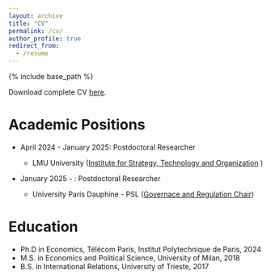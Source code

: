 ```yaml
---
layout: archive 
title: "CV"
permalink: /cv/
author_profile: true
redirect_from:
  - /resume
---
```


{% include base_path %}

Download complete CV <a href="https://www.dropbox.com/scl/fi/kdeg17efr6d4frh2fne7g/CB_cv.pdf?rlkey=dgeka7lo5tkcd0zv5vr1zxjd6&dl=0">here</a>.

Academic Positions
======
* April 2024 - January 2025: Postdoctoral Researcher 
  * LMU University (<a href="https://www.som.lmu.de/isto/en/">Institute for Strategy, Technology and Organization</a> )

* January 2025 - : Postdoctoral Researcher 
  * University Paris Dauphine - PSL (<a href="https://chairgovreg.fondation-dauphine.fr/">Governace and Regulation Chair</a>)

Education
======
* Ph.D in Economics, Télécom Paris, Institut Polytechnique de Paris, 2024
* M.S. in Economics and Political Science, University of Milan, 2018
* B.S. in International Relations, University of Trieste, 2017


